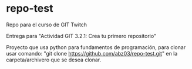 # repo-test
Repo para el curso de GIT Twitch

Entrega para "Actividad GIT 3.2.1: Crea tu primero repositorio"

Proyecto que usa python para fundamentos de programación, para clonar usar comando: "git clone https://github.com/abz03/repo-test.git" en la carpeta/archivero que se desea clonar.
